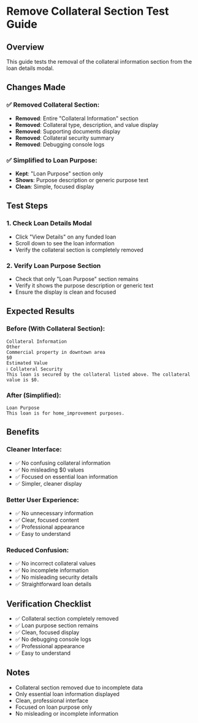 # Remove Collateral Section Test Guide

## Overview
This guide tests the removal of the collateral information section from the loan details modal.

## Changes Made

### **✅ Removed Collateral Section:**
- **Removed**: Entire "Collateral Information" section
- **Removed**: Collateral type, description, and value display
- **Removed**: Supporting documents display
- **Removed**: Collateral security summary
- **Removed**: Debugging console logs

### **✅ Simplified to Loan Purpose:**
- **Kept**: "Loan Purpose" section only
- **Shows**: Purpose description or generic purpose text
- **Clean**: Simple, focused display

## Test Steps

### **1. Check Loan Details Modal**
- Click "View Details" on any funded loan
- Scroll down to see the loan information
- Verify the collateral section is completely removed

### **2. Verify Loan Purpose Section**
- Check that only "Loan Purpose" section remains
- Verify it shows the purpose description or generic text
- Ensure the display is clean and focused

## Expected Results

### **Before (With Collateral Section):**
```
Collateral Information
Other
Commercial property in downtown area
$0
Estimated Value
ℹ Collateral Security
This loan is secured by the collateral listed above. The collateral value is $0.
```

### **After (Simplified):**
```
Loan Purpose
This loan is for home_improvement purposes.
```

## Benefits

### **Cleaner Interface:**
- ✅ No confusing collateral information
- ✅ No misleading $0 values
- ✅ Focused on essential loan information
- ✅ Simpler, cleaner display

### **Better User Experience:**
- ✅ No unnecessary information
- ✅ Clear, focused content
- ✅ Professional appearance
- ✅ Easy to understand

### **Reduced Confusion:**
- ✅ No incorrect collateral values
- ✅ No incomplete information
- ✅ No misleading security details
- ✅ Straightforward loan details

## Verification Checklist

- ✅ Collateral section completely removed
- ✅ Loan purpose section remains
- ✅ Clean, focused display
- ✅ No debugging console logs
- ✅ Professional appearance
- ✅ Easy to understand

## Notes
- Collateral section removed due to incomplete data
- Only essential loan information displayed
- Clean, professional interface
- Focused on loan purpose only
- No misleading or incomplete information






